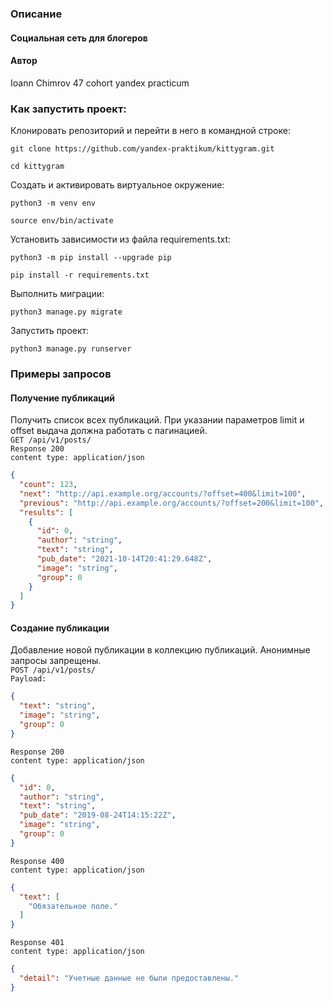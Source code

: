 ### Описание
#### Социальная сеть для блогеров
#### Автор
Ioann Chimrov 47 cohort yandex practicum

### Как запустить проект:

Клонировать репозиторий и перейти в него в командной строке:

```
git clone https://github.com/yandex-praktikum/kittygram.git
```

```
cd kittygram
```

Cоздать и активировать виртуальное окружение:

```
python3 -m venv env
```

```
source env/bin/activate
```

Установить зависимости из файла requirements.txt:

```
python3 -m pip install --upgrade pip
```

```
pip install -r requirements.txt
```

Выполнить миграции:

```
python3 manage.py migrate
```

Запустить проект:

```
python3 manage.py runserver
```

### Примеры запросов
#### Получение публикаций
Получить список всех публикаций. При указании параметров limit и offset выдача должна работать с пагинацией.<br>
```GET /api/v1/posts/```<br>
```Response 200```<br>
```content type: application/json```<br>
```json
{
  "count": 123,
  "next": "http://api.example.org/accounts/?offset=400&limit=100",
  "previous": "http://api.example.org/accounts/?offset=200&limit=100",
  "results": [
    {
      "id": 0,
      "author": "string",
      "text": "string",
      "pub_date": "2021-10-14T20:41:29.648Z",
      "image": "string",
      "group": 0
    }
  ]
}
```

#### Создание публикации
Добавление новой публикации в коллекцию публикаций. Анонимные запросы запрещены.<br>
```POST /api/v1/posts/```<br>
```Payload:```<br>
```json
{
  "text": "string",
  "image": "string",
  "group": 0
}
```
```Response 200```<br>
```content type: application/json```<br>
```json
{
  "id": 0,
  "author": "string",
  "text": "string",
  "pub_date": "2019-08-24T14:15:22Z",
  "image": "string",
  "group": 0
}
```

```Response 400```<br>
```content type: application/json```<br>
```json
{
  "text": [
    "Обязательное поле."
  ]
}
```

```Response 401```<br>
```content type: application/json```<br>
```json
{
  "detail": "Учетные данные не были предоставлены."
}
```
